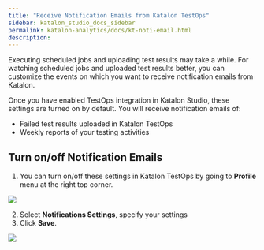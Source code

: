 ```yaml
---
title: "Receive Notification Emails from Katalon TestOps" 
sidebar: katalon_studio_docs_sidebar
permalink: katalon-analytics/docs/kt-noti-email.html
description: 
---
```

Executing scheduled jobs and uploading test results may take a while. For watching scheduled jobs and uploaded test results better, you can customize the events on which you want to receive notification emails from Katalon.

Once you have enabled TestOps integration in Katalon Studio, these settings are turned on by default. You will receive notification emails of:

* Failed test results uploaded in Katalon TestOps
* Weekly reports of your testing activities

## Turn on/off Notification Emails

1. You can turn on/off these settings in Katalon TestOps by going to **Profile** menu at the right top corner.

![](https://github.com/katalon-studio/docs-images/blob/master/katalon-analytics/docs/configure-notification-emails/your-profile.png)

2. Select **Notifications Settings**, specify your settings  
3. Click **Save**.

![](https://github.com/katalon-studio/docs-images/blob/master/katalon-analytics/docs/configure-notification-emails/config-email.png)
